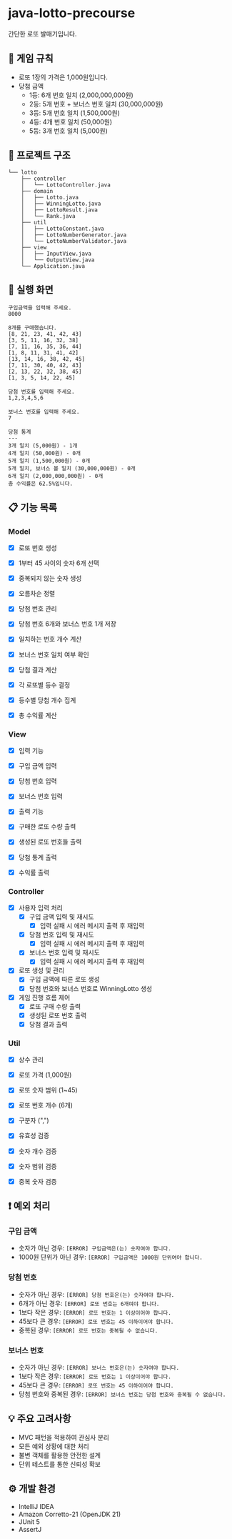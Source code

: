 # java-lotto-precourse
간단한 로또 발매기입니다.

## 🎲 게임 규칙
- 로또 1장의 가격은 1,000원입니다.
- 당첨 금액
  - 1등: 6개 번호 일치 (2,000,000,000원)
  - 2등: 5개 번호 + 보너스 번호 일치 (30,000,000원)
  - 3등: 5개 번호 일치 (1,500,000원)
  - 4등: 4개 번호 일치 (50,000원)
  - 5등: 3개 번호 일치 (5,000원)

## 🚀 프로젝트 구조
```
└── lotto
    ├── controller
    │   └── LottoController.java
    ├── domain
    │   ├── Lotto.java
    │   ├── WinningLotto.java
    │   ├── LottoResult.java
    │   └── Rank.java
    ├── util
    │   ├── LottoConstant.java
    │   ├── LottoNumberGenerator.java
    │   └── LottoNumberValidator.java
    ├── view
    │   ├── InputView.java
    │   └── OutputView.java
    └── Application.java
```

## 🎯 실행 화면
```
구입금액을 입력해 주세요.
8000

8개를 구매했습니다.
[8, 21, 23, 41, 42, 43]
[3, 5, 11, 16, 32, 38]
[7, 11, 16, 35, 36, 44]
[1, 8, 11, 31, 41, 42]
[13, 14, 16, 38, 42, 45]
[7, 11, 30, 40, 42, 43]
[2, 13, 22, 32, 38, 45]
[1, 3, 5, 14, 22, 45]

당첨 번호를 입력해 주세요.
1,2,3,4,5,6

보너스 번호를 입력해 주세요.
7

당첨 통계
---
3개 일치 (5,000원) - 1개
4개 일치 (50,000원) - 0개
5개 일치 (1,500,000원) - 0개
5개 일치, 보너스 볼 일치 (30,000,000원) - 0개
6개 일치 (2,000,000,000원) - 0개
총 수익률은 62.5%입니다.
```

## 📋 기능 목록

### Model
- [x] 로또 번호 생성
- [x] 1부터 45 사이의 숫자 6개 선택
- [x] 중복되지 않는 숫자 생성
- [x] 오름차순 정렬

- [x] 당첨 번호 관리
- [x] 당첨 번호 6개와 보너스 번호 1개 저장
- [x] 일치하는 번호 개수 계산
- [x] 보너스 번호 일치 여부 확인

- [x] 당첨 결과 계산
- [x] 각 로또별 등수 결정
- [x] 등수별 당첨 개수 집계
- [x] 총 수익률 계산

### View
- [x] 입력 기능
- [x] 구입 금액 입력
- [x] 당첨 번호 입력
- [x] 보너스 번호 입력

- [x] 출력 기능
- [x] 구매한 로또 수량 출력
- [x] 생성된 로또 번호들 출력
- [x] 당첨 통계 출력
- [x] 수익률 출력

### Controller
- [x] 사용자 입력 처리
  - [x] 구입 금액 입력 및 재시도
    - [x] 입력 실패 시 에러 메시지 출력 후 재입력
  - [x] 당첨 번호 입력 및 재시도
    - [x] 입력 실패 시 에러 메시지 출력 후 재입력
  - [x] 보너스 번호 입력 및 재시도
    - [x] 입력 실패 시 에러 메시지 출력 후 재입력

- [x] 로또 생성 및 관리
  - [x] 구입 금액에 따른 로또 생성
  - [x] 당첨 번호와 보너스 번호로 WinningLotto 생성

- [x] 게임 진행 흐름 제어
  - [x] 로또 구매 수량 출력
  - [x] 생성된 로또 번호 출력
  - [x] 당첨 결과 출력

### Util
- [x] 상수 관리
- [x] 로또 가격 (1,000원)
- [x] 로또 숫자 범위 (1~45)
- [x] 로또 번호 개수 (6개)
- [x] 구분자 (",")

- [x] 유효성 검증
- [x] 숫자 개수 검증
- [x] 숫자 범위 검증
- [x] 중복 숫자 검증

## ❗ 예외 처리

### 구입 금액

- 숫자가 아닌 경우: `[ERROR] 구입금액은(는) 숫자여야 합니다.`
- 1000원 단위가 아닌 경우: `[ERROR] 구입금액은 1000원 단위여야 합니다.`

### 당첨 번호

- 숫자가 아닌 경우: `[ERROR] 당첨 번호은(는) 숫자여야 합니다.`
- 6개가 아닌 경우: `[ERROR] 로또 번호는 6개여야 합니다.`
- 1보다 작은 경우: `[ERROR] 로또 번호는 1 이상이어야 합니다.`
- 45보다 큰 경우: `[ERROR] 로또 번호는 45 이하이어야 합니다.`
- 중복된 경우: `[ERROR] 로또 번호는 중복될 수 없습니다.`

### 보너스 번호

- 숫자가 아닌 경우: `[ERROR] 보너스 번호은(는) 숫자여야 합니다.`
- 1보다 작은 경우: `[ERROR] 로또 번호는 1 이상이어야 합니다.`
- 45보다 큰 경우: `[ERROR] 로또 번호는 45 이하이어야 합니다.`
- 당첨 번호와 중복된 경우: `[ERROR] 보너스 번호는 당첨 번호와 중복될 수 없습니다.`

## 💡 주요 고려사항

- MVC 패턴을 적용하여 관심사 분리
- 모든 예외 상황에 대한 처리
- 불변 객체를 활용한 안전한 설계
- 단위 테스트를 통한 신뢰성 확보

## ⚙️ 개발 환경
- IntelliJ IDEA
- Amazon Corretto-21 (OpenJDK 21)
- JUnit 5
- AssertJ


